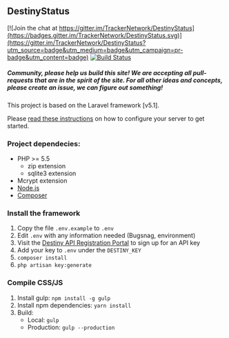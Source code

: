 ## DestinyStatus

[![Join the chat at https://gitter.im/TrackerNetwork/DestinyStatus](https://badges.gitter.im/TrackerNetwork/DestinyStatus.svg)](https://gitter.im/TrackerNetwork/DestinyStatus?utm_source=badge&utm_medium=badge&utm_campaign=pr-badge&utm_content=badge) [![Build Status](https://travis-ci.org/TrackerNetwork/DestinyStatus.svg?branch=master)](https://travis-ci.org/TrackerNetwork/DestinyStatus)

##### Community, please help us build this site! We are accepting all pull-requests that are in the spirit of the site.  For all other ideas and concepts, please create an issue, we can figure out something!

This project is based on the Laravel framework [v5.1].

Please [read these instructions](https://laravel.com/docs/5.1#server-requirements) on how to configure your server to get started.

### Project dependecies:

* PHP >= 5.5
  * zip extension
  * sqlite3 extension
* Mcrypt extension
* [Node.js](https://nodejs.org)
* [Composer](https://getcomposer.org)

### Install the framework

1. Copy the file `.env.example` to `.env`
2. Edit `.env` with any information needed (Bugsnag, environment)
3. Visit the [Destiny API Registration Portal](https://www.bungie.net/en/user/api) to sign up for an API key
4. Add your key to `.env` under the `DESTINY_KEY`
5. `composer install`
6. `php artisan key:generate`

### Compile CSS/JS

1. Install gulp: `npm install -g gulp`
2. Install npm dependencies: `yarn install`
3. Build:
    * Local: `gulp`
    * Production: `gulp --production`